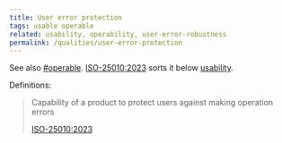 ```yaml
---
title: User error protection
tags: usable operable
related: usability, operability, user-error-robustness
permalink: /qualities/user-error-protection
---
```



See also [#operable](/tag-operable). [ISO-25010:2023](/references/#iso-25010-2023) sorts it below [usability](/tag-usable).


Definitions:

>Capability of a product to protect users against making operation errors
>
>[ISO-25010:2023](/references/#iso-25010-2023)


